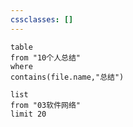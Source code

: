 ```yaml
---
cssclasses: []
---
```


```
table
from "10个人总结"
where
contains(file.name,"总结")
```


```dataview
list
from "03软件网络"
limit 20

```

